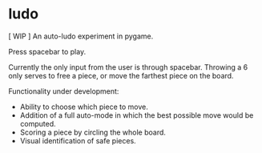 # ludo
[ WIP ] An auto-ludo experiment in pygame.

Press spacebar to play.

Currently the only input from the user is through spacebar. Throwing a 6 only serves to free a piece, or move the farthest piece on the board.

Functionality under development:

- Ability to choose which piece to move.
- Addition of a full auto-mode in which the best possible move would be computed.
- Scoring a piece by circling the whole board.
- Visual identification of safe pieces.

